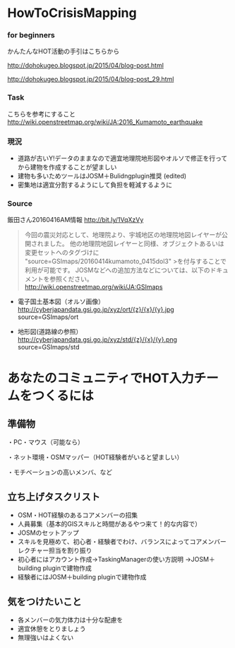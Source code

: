 # HowToCrisisMapping

### for beginners
かんたんなHOT活動の手引はこちらから

http://dohokugeo.blogspot.jp/2015/04/blog-post.html

http://dohokugeo.blogspot.jp/2015/04/blog-post_29.html

### Task
こちらを参考にすること
http://wiki.openstreetmap.org/wiki/JA:2016_Kumamoto_earthquake


### 現況
* 道路が古いY!データのままなので適宜地理院地形図やオルソで修正を行ってから建物を作成することが望ましい
* 建物も多いためツールはJOSM＋Bulidngplugin推奨 (edited)
* 密集地は適宜分割するようにして負担を軽減するように

### Source


飯田さん20160416AM情報
http://bit.ly/1VqXzVy
>今回の震災対応として、地理院より、宇城地区の地理院地図レイヤーが公開されました。
>他の地理院地図レイヤーと同様、オブジェクトあるいは変更セットへのタグづけに "source=GSImaps/20160414kumamoto_0415dol3" >を付与することで利用が可能です。
>JOSMなどへの追加方法などについては、以下のドキュメントを参照ください。
>http://wiki.openstreetmap.org/wiki/JA:GSImaps


* 電子国土基本図（オルソ画像）
http://cyberjapandata.gsi.go.jp/xyz/ort/{z}/{x}/{y}.jpg
source=GSImaps/ort

* 地形図(道路線の参照）
http://cyberjapandata.gsi.go.jp/xyz/std/{z}/{x}/{y}.png
source=GSImaps/std


# あなたのコミュニティでHOT入力チームをつくるには

## 準備物
・PC・マウス（可能なら）

・ネット環境・OSMマッパー（HOT経験者がいると望ましい）

・モチベーションの高いメンバ、など

## 立ち上げタスクリスト
* OSM・HOT経験のあるコアメンバーの招集
* 人員募集（基本的GISスキルと時間があるやつ来て！的な内容で）
* JOSMのセットアップ
* スキルを見極めて、初心者・経験者でわけ、バランスによってコアメンバーレクチャー担当を割り振り
* 初心者にはアカウント作成→TaskingManagerの使い方説明
→JOSM＋building pluginで建物作成
* 経験者にはJOSM＋building pluginで建物作成

## 気をつけたいこと
* 各メンバーの気力体力は十分な配慮を
* 適宜休憩をとりましょう
* 無理強いはよくない

